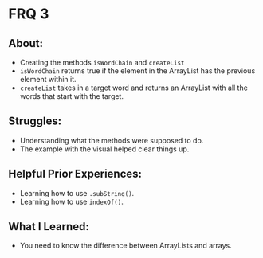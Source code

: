 # FRQ 3
## About:
- Creating the methods `isWordChain` and `createList`
- `isWordChain` returns true if the element in the ArrayList has the previous element within it.
- `createList` takes in a target word and returns an ArrayList with all the words that start with the target.
## Struggles:
- Understanding what the methods were supposed to do.
- The example with the visual helped clear things up.
## Helpful Prior Experiences:
- Learning how to use `.subString()`.
- Learning how to use `indexOf()`.
## What I Learned:
- You need to know the difference between ArrayLists and arrays.
